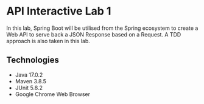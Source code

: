 # API Interactive Lab 1

In this lab, Spring Boot will be utilised from the Spring ecosystem to create a Web API to serve back a
JSON Response based on a Request. A TDD approach is also taken in this lab.

## Technologies
- Java 17.0.2
- Maven 3.8.5
- JUnit 5.8.2
- Google Chrome Web Browser
